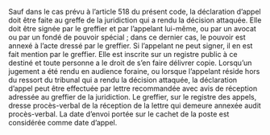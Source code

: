 Sauf dans le cas prévu à l’article 518 du présent code, la déclaration d’appel doit être faite au greffe de la juridiction qui a rendu la décision attaquée.
Elle doit être signée par le greffier et par l’appelant lui-même, ou par un avocat ou par un fondé de pouvoir spécial ; dans ce dernier cas, le pouvoir est annexé à l’acte dressé par le greffier. Si l’appelant ne peut signer, il en est fait mention par le greffier.
Elle est inscrite sur un registre public à ce destiné et toute personne a le droit de s’en faire délivrer copie.
Lorsqu’un jugement a été rendu en audience foraine, ou lorsque l’appelant réside hors du ressort du tribunal qui a rendu la décision attaquée, la déclaration d’appel peut être effectuée par lettre recommandée avec avis de réception adressée au greffier de la juridiction. Le greffier, sur le registre des appels, dresse procès-verbal de la réception de la lettre qui demeure annexée audit procès-verbal. La date d’envoi portée sur le cachet de la poste est considérée comme date d’appel.